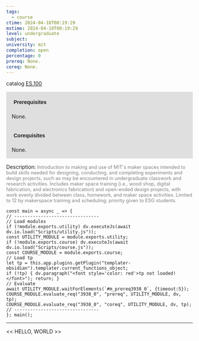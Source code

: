 ```yaml
---
tags:
  - course
ctime: 2024-04-18T00:19:29
mstime: 2024-04-18T00:19:29
level: undergraduate
subject: 
university: mit
completion: open
percentage: 0
prereq: None.
coreq: None.
---
```


catalog [ES.100](http://student.mit.edu/catalog/mESa.html#ES.100)

<span style="display: block; padding: 15px; background-color: rgb(100, 100, 100, 0.2);"><font id="m_prereq3938_0" style="display: block; font-family: Arial, sans-serif; font-weight: bold; padding: 5px">Prerequisites</font><br><span id="prereq3938_0">None.</span></span>
<span style="display: block; padding: 15px; background-color: rgb(100, 100, 100, 0.2);"><font id="m_coreq3938_0" style="display: block; font-family: Arial, sans-serif; font-weight: bold; padding: 5px">Corequisites</font><br><span id="coreq3938_0">None.</span></span>

<font style="">Description:</font>
<font style="color: grey; font-size: 0.8rem;">Introduction to making and use of MIT's maker spaces intended to build skills needed for designing, conducting, and completing experiments and design projects, such as may be encountered in undergraduate classwork and research activities. Includes maker space training (i.e., wood shop, digital fabrication, and electronics fabrication) and open-ended design projects, with work evenly divided between class, homework, and maker space activities. Limited to 12 by makerspace training and scheduling; priority given to ESG students.</font>

```dataviewjs
const main = async _ => {
// --------------------------------
// Load modules
if (!module.exports.utility) dv.executeJs(await dv.io.load("Scripts/utility.js"));
const UTILITY_MODULE = module.exports.utility;
if (!module.exports.course) dv.executeJs(await dv.io.load("Scripts/course.js"));
const COURSE_MODULE = module.exports.course;
// Load tp
let tp = this.app.plugins.getPlugin("templater-obsidian").templater.current_functions_object;
if (!tp) { dv.paragraph("<font style='color: red'>tp not loaded!</font>"); return; }
// Evaluate
await UTILITY_MODULE.waitForElements(`#m_prereq3938_0`, {timeout:5});
COURSE_MODULE.evaluate_req("3938_0", "prereq", UTILITY_MODULE, dv, tp);
COURSE_MODULE.evaluate_req("3938_0", "coreq", UTILITY_MODULE, dv, tp);
// --------------------------------
}; main();
```

---

<< HELLO, WORLD >>
